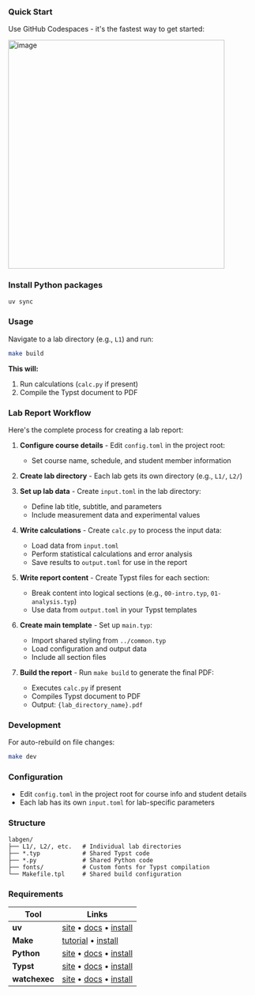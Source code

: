 ### Quick Start

Use GitHub Codespaces - it's the fastest way to get started:

<img width="438" height="463" alt="image" src="https://github.com/user-attachments/assets/a7336c87-4958-4c5f-8d90-5dcc2b73a55d" />

### Install Python packages

```bash
uv sync
```

### Usage

Navigate to a lab directory (e.g., `L1`) and run:

```bash
make build
```

**This will:**

1. Run calculations (`calc.py` if present)
2. Compile the Typst document to PDF

### Lab Report Workflow

Here's the complete process for creating a lab report:

1. **Configure course details** - Edit `config.toml` in the project root:
   - Set course name, schedule, and student member information
   
2. **Create lab directory** - Each lab gets its own directory (e.g., `L1/`, `L2/`)

3. **Set up lab data** - Create `input.toml` in the lab directory:
   - Define lab title, subtitle, and parameters
   - Include measurement data and experimental values
   
4. **Write calculations** - Create `calc.py` to process the input data:
   - Load data from `input.toml`
   - Perform statistical calculations and error analysis
   - Save results to `output.toml` for use in the report
   
5. **Write report content** - Create Typst files for each section:
   - Break content into logical sections (e.g., `00-intro.typ`, `01-analysis.typ`)
   - Use data from `output.toml` in your Typst templates
   
6. **Create main template** - Set up `main.typ`:
   - Import shared styling from `../common.typ`
   - Load configuration and output data
   - Include all section files
   
7. **Build the report** - Run `make build` to generate the final PDF:
   - Executes `calc.py` if present
   - Compiles Typst document to PDF
   - Output: `{lab_directory_name}.pdf`

### Development

For auto-rebuild on file changes:

```bash
make dev
```

### Configuration

- Edit `config.toml` in the project root for course info and student details
- Each lab has its own `input.toml` for lab-specific parameters

### Structure

```
labgen/
├── L1/, L2/, etc.   # Individual lab directories
├── *.typ            # Shared Typst code
├── *.py             # Shared Python code
├── fonts/           # Custom fonts for Typst compilation
└── Makefile.tpl     # Shared build configuration
```

### Requirements

| Tool             | Links                                                                                                                                   |
| ---------------- | --------------------------------------------------------------------------------------------------------------------------------------- |
| **uv**           | [site](https://astral.sh/uv) • [docs](https://docs.astral.sh/uv/) • [install](https://docs.astral.sh/uv/getting-started/installation/)  |
| **Make**         | [tutorial](https://learnxinyminutes.com/make/) • [install](https://itsfoss.com/make-command-not-found-ubuntu/)                          |
| **Python**       | [site](https://www.python.org/) • [docs](https://docs.python.org/) • [install](https://realpython.com/installing-python/)               |
| **Typst**        | [site](https://typst.app/) • [docs](https://typst.app/docs/) • [install](https://github.com/typst/typst#installation)                   |
| **watchexec**    | [site](https://watchexec.github.io/) • [docs](https://watchexec.github.io/) • [install](https://github.com/watchexec/watchexec#install) |
